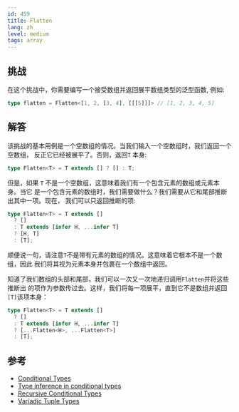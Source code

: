 ```yaml
---
id: 459
title: Flatten
lang: zh
level: medium
tags: array
---
```


## 挑战

在这个挑战中，你需要编写一个接受数组并返回展平数组类型的泛型函数, 例如:

```ts
type flatten = Flatten<[1, 2, [3, 4], [[[5]]]> // [1, 2, 3, 4, 5]
```

## 解答

该挑战的基本用例是一个空数组的情况。当我们输入一个空数组时，我们返回一个空数组，
反正它已经被展平了。否则，返回`T` 本身:

```typescript
type Flatten<T> = T extends [] ? [] : T;
```

但是，如果 `T` 不是一个空数组，这意味着我们有一个包含元素的数组或元素本身。当它
是一个包含元素的数组时，我们需要做什么？我们需要从它和尾部推断出其中一项。现在，
我们可以只返回推断的项:

```typescript
type Flatten<T> = T extends []
  ? []
  : T extends [infer H, ...infer T]
  ? [H, T]
  : [T];
```

顺便说一句，请注意`T`不是带有元素的数组的情况。这意味着它根本不是一个数组，因此
我们将其视为元素本身并包裹在一个数组中返回。

知道了我们数组的头部和尾部，我们可以一次又一次地递归调用`Flatten`并将这些推断出
的项作为参数传过去。这样，我们将每一项展平，直到它不是数组并返回`[T]`该项本身：

```typescript
type Flatten<T> = T extends []
  ? []
  : T extends [infer H, ...infer T]
  ? [...Flatten<H>, ...Flatten<T>]
  : [T];
```

## 参考

- [Conditional Types](https://www.typescriptlang.org/docs/handbook/2/conditional-types.html)
- [Type inference in conditional types](https://www.typescriptlang.org/docs/handbook/2/conditional-types.html#inferring-within-conditional-types)
- [Recursive Conditional Types](https://www.typescriptlang.org/docs/handbook/release-notes/typescript-4-1.html#recursive-conditional-types)
- [Variadic Tuple Types](https://www.typescriptlang.org/docs/handbook/release-notes/typescript-4-0.html#variadic-tuple-types)
